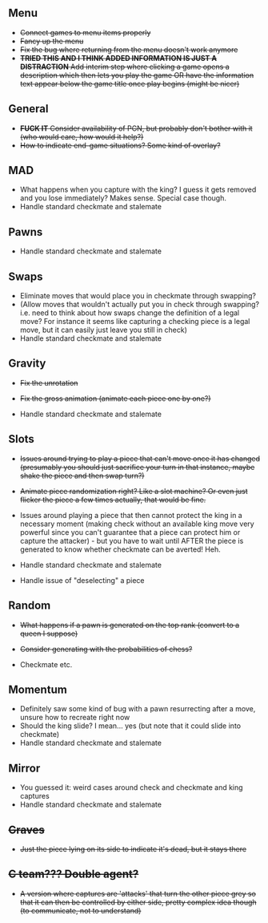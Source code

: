 ## Menu

- ~~Connect games to menu items properly~~
- ~~Fancy up the menu~~
- ~~Fix the bug where returning from the menu doesn't work anymore~~
- ~~__TRIED THIS AND I THINK ADDED INFORMATION IS JUST A DISTRACTION__ Add interim step where clicking a game opens a description which then lets you play the game OR have the information text appear below the game title once play begins (might be nicer)~~

## General

- ~~__FUCK IT__ Consider availability of PGN, but probably don't bother with it (who would care, how would it help?)~~
- ~~How to indicate end-game situations? Some kind of overlay?~~

## MAD

- What happens when you capture with the king? I guess it gets removed and you lose immediately? Makes sense. Special case though.
- Handle standard checkmate and stalemate

## Pawns

- Handle standard checkmate and stalemate

## Swaps

- Eliminate moves that would place you in checkmate through swapping?
- (Allow moves that wouldn't actually put you in check through swapping? i.e. need to think about how swaps change the definition of a legal move? For instance it seems like capturing a checking piece is a legal move, but it can easily just leave you still in check)
- Handle standard checkmate and stalemate

## Gravity

- ~~Fix the unrotation~~
- ~~Fix the gross animation (animate each piece one by one?)~~

- Handle standard checkmate and stalemate

## Slots

- ~~Issues around trying to play a piece that can't move once it has changed (presumably you should just sacrifice your turn in that instance, maybe shake the piece and then swap turn?)~~
- ~~Animate piece randomization right? Like a slot machine? Or even just flicker the piece a few times actually, that would be fine.~~

- Issues around playing a piece that then cannot protect the king in a necessary moment (making check without an available king move very powerful since you can't guarantee that a piece can protect him or capture the attacker) - but you have to wait until AFTER the piece is generated to know whether checkmate can be averted! Heh.
- Handle standard checkmate and stalemate
- Handle issue of "deselecting" a piece

## Random

- ~~What happens if a pawn is generated on the top rank (convert to a queen I suppose)~~
- ~~Consider generating with the probabilities of chess?~~

- Checkmate etc.

## Momentum

- Definitely saw some kind of bug with a pawn resurrecting after a move, unsure how to recreate right now
- Should the king slide? I mean... yes (but note that it could slide into checkmate)
- Handle standard checkmate and stalemate


## Mirror

- You guessed it: weird cases around check and checkmate and king captures
- Handle standard checkmate and stalemate

## ~~Graves~~

- ~~Just the piece lying on its side to indicate it's dead, but it stays there~~

## ~~C team??? Double agent?~~

- ~~A version where captures are 'attacks' that turn the other piece grey so that it can then be controlled by either side, pretty complex idea though (to communicate, not to understand)~~
